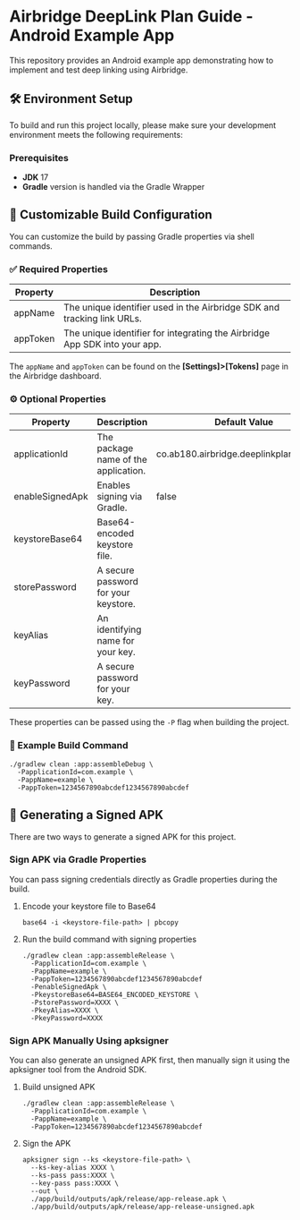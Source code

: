 # Airbridge DeepLink Plan Guide - Android Example App

This repository provides an Android example app demonstrating how to implement and test deep linking using Airbridge.

## 🛠️ Environment Setup

To build and run this project locally, please make sure your development environment meets the following requirements:

### Prerequisites

- **JDK** 17
- **Gradle** version is handled via the Gradle Wrapper

## 🔧 Customizable Build Configuration

You can customize the build by passing Gradle properties via shell commands.

### ✅ Required Properties

| Property | Description |
| -- | -- |
| appName | The unique identifier used in the Airbridge SDK and tracking link URLs. |
| appToken | The unique identifier for integrating the Airbridge App SDK into your app. |

The `appName` and `appToken` can be found on the **[Settings]>[Tokens]** page in the Airbridge dashboard.

### ⚙️ Optional Properties

| Property | Description | Default Value | 
| -- | -- | -- |
| applicationId | The package name of the application. | co.ab180.airbridge.deeplinkplan.example |
| enableSignedApk | Enables signing via Gradle. | false |
| keystoreBase64 | Base64-encoded keystore file. |
| storePassword | A secure password for your keystore. |
| keyAlias | An identifying name for your key. |
| keyPassword | A secure password for your key. |

These properties can be passed using the `-P` flag when building the project.

### 🧪 Example Build Command

```shell
./gradlew clean :app:assembleDebug \
  -PapplicationId=com.example \
  -PappName=example \
  -PappToken=1234567890abcdef1234567890abcdef
```

## 🔐 Generating a Signed APK

There are two ways to generate a signed APK for this project.

### Sign APK via Gradle Properties

You can pass signing credentials directly as Gradle properties during the build.

1. Encode your keystore file to Base64
   
   ```shell
   base64 -i <keystore-file-path> | pbcopy
   ```

3. Run the build command with signing properties
   
   ```shell
   ./gradlew clean :app:assembleRelease \
     -PapplicationId=com.example \
     -PappName=example \
     -PappToken=1234567890abcdef1234567890abcdef
     -PenableSignedApk \
     -PkeystoreBase64=BASE64_ENCODED_KEYSTORE \
     -PstorePassword=XXXX \
     -PkeyAlias=XXXX \
     -PkeyPassword=XXXX
   ```
   
### Sign APK Manually Using apksigner

You can also generate an unsigned APK first, then manually sign it using the apksigner tool from the Android SDK.

1. Build unsigned APK

   ```shell
   ./gradlew clean :app:assembleRelease \
     -PapplicationId=com.example \
     -PappName=example \
     -PappToken=1234567890abcdef1234567890abcdef
   ```

2. Sign the APK

   ```shell
   apksigner sign --ks <keystore-file-path> \
     --ks-key-alias XXXX \
     --ks-pass pass:XXXX \
     --key-pass pass:XXXX \
     --out \
     ./app/build/outputs/apk/release/app-release.apk \
     ./app/build/outputs/apk/release/app-release-unsigned.apk
   ```
